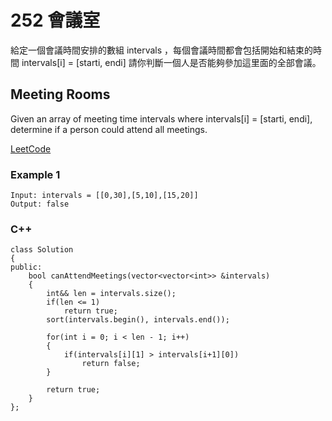 # 252 會議室

給定一個會議時間安排的數組 intervals ，每個會議時間都會包括開始和結束的時間 intervals[i] = [starti, endi]
請你判斷一個人是否能夠參加這里面的全部會議。


## Meeting Rooms

Given an array of meeting time intervals where intervals[i] = [starti, endi], determine if a person could attend all meetings.


[LeetCode](https://leetcode-cn.com/problems/meeting-rooms)

### Example 1
```
Input: intervals = [[0,30],[5,10],[15,20]]
Output: false
```

### C++ 

```
class Solution
{
public:
    bool canAttendMeetings(vector<vector<int>> &intervals)
    {
        int&& len = intervals.size();
        if(len <= 1)
            return true;
        sort(intervals.begin(), intervals.end());

        for(int i = 0; i < len - 1; i++)
        {
            if(intervals[i][1] > intervals[i+1][0])
                return false;
        }

        return true;
    }
};
```
